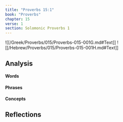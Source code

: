 ```yaml
---
title: "Proverbs 15:1"
book: "Proverbs"
chapter: 15
verse: 1
section: Solomonic Proverbs 1
---
```

![[/Greek/Proverbs/015/Proverbs-015-001G.md#Text]]
![[/Hebrew/Proverbs/015/Proverbs-015-001H.md#Text]]

## Analysis

#### Words

#### Phrases

#### Concepts

## Reflections
